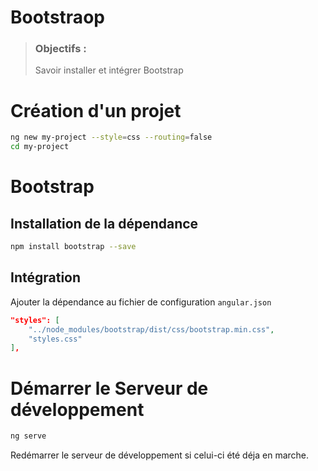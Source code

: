 # Bootstraop
> ### Objectifs :
> Savoir installer et intégrer Bootstrap




# Création d'un projet 

```bash
ng new my-project --style=css --routing=false
cd my-project
```



# Bootstrap

## Installation de la dépendance

```bash
npm install bootstrap --save
```

## Intégration

Ajouter la dépendance au fichier de configuration `angular.json`

```json
"styles": [
    "../node_modules/bootstrap/dist/css/bootstrap.min.css",
    "styles.css"
],
```



# Démarrer le Serveur de développement

```bash
ng serve
```

Redémarrer le serveur de développement si celui-ci été déja en marche.